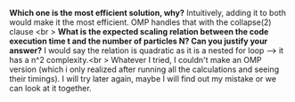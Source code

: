**Which one is the most efficient solution, why?** Intuitively, adding it to both would make it the most efficient. OMP handles that with the collapse(2) clause <br \>
**What is the expected scaling relation between the code execution time t and the number of particles N? Can you justify your answer?** I would say the relation is quadratic as it is a nested for loop --> it has a n^2 complexity.<br \>
Whatever I tried, I couldn't make an OMP version (which i only realized after running all the calculations and seeing their timings). I will try later again, maybe I will find out my mistake or we can look at it together.  
